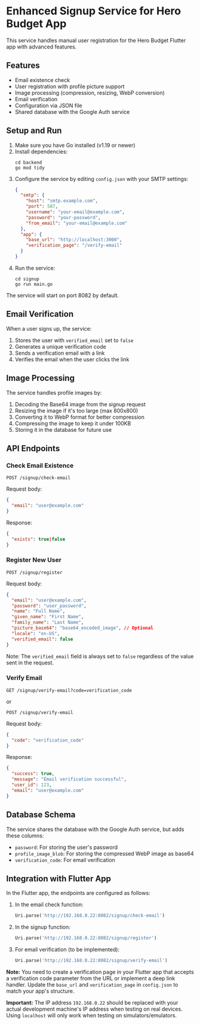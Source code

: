 # Enhanced Signup Service for Hero Budget App

This service handles manual user registration for the Hero Budget Flutter app with advanced features.

## Features

- Email existence check
- User registration with profile picture support
- Image processing (compression, resizing, WebP conversion)
- Email verification
- Configuration via JSON file
- Shared database with the Google Auth service

## Setup and Run

1. Make sure you have Go installed (v1.19 or newer)
2. Install dependencies:
   ```
   cd backend
   go mod tidy
   ```
3. Configure the service by editing `config.json` with your SMTP settings:
   ```json
   {
     "smtp": {
       "host": "smtp.example.com",
       "port": 587,
       "username": "your-email@example.com",
       "password": "your-password",
       "from_email": "your-email@example.com"
     },
     "app": {
       "base_url": "http://localhost:3000",
       "verification_page": "/verify-email"
     }
   }
   ```
4. Run the service:
   ```
   cd signup
   go run main.go
   ```

The service will start on port 8082 by default.

## Email Verification

When a user signs up, the service:
1. Stores the user with `verified_email` set to `false`
2. Generates a unique verification code
3. Sends a verification email with a link
4. Verifies the email when the user clicks the link

## Image Processing

The service handles profile images by:
1. Decoding the Base64 image from the signup request
2. Resizing the image if it's too large (max 800x800)
3. Converting it to WebP format for better compression
4. Compressing the image to keep it under 100KB
5. Storing it in the database for future use

## API Endpoints

### Check Email Existence

```
POST /signup/check-email
```

Request body:
```json
{
  "email": "user@example.com"
}
```

Response:
```json
{
  "exists": true|false
}
```

### Register New User

```
POST /signup/register
```

Request body:
```json
{
  "email": "user@example.com",
  "password": "user_password",
  "name": "Full Name",
  "given_name": "First Name",
  "family_name": "Last Name",
  "picture_base64": "base64_encoded_image", // Optional
  "locale": "en-US",
  "verified_email": false
}
```

Note: The `verified_email` field is always set to `false` regardless of the value sent in the request.

### Verify Email

```
GET /signup/verify-email?code=verification_code
```

or

```
POST /signup/verify-email
```

Request body:
```json
{
  "code": "verification_code"
}
```

Response:
```json
{
  "success": true,
  "message": "Email verification successful",
  "user_id": 123,
  "email": "user@example.com"
}
```

## Database Schema

The service shares the database with the Google Auth service, but adds these columns:
- `password`: For storing the user's password
- `profile_image_blob`: For storing the compressed WebP image as base64
- `verification_code`: For email verification

## Integration with Flutter App

In the Flutter app, the endpoints are configured as follows:

1. In the email check function:
   ```dart
   Uri.parse('http://192.168.0.22:8082/signup/check-email')
   ```

2. In the signup function:
   ```dart
   Uri.parse('http://192.168.0.22:8082/signup/register')
   ```

3. For email verification (to be implemented):
   ```dart
   Uri.parse('http://192.168.0.22:8082/signup/verify-email')
   ```

**Note:** You need to create a verification page in your Flutter app that accepts a verification code parameter from the URL or implement a deep link handler. Update the `base_url` and `verification_page` in `config.json` to match your app's structure.

**Important:** The IP address `192.168.0.22` should be replaced with your actual development machine's IP address when testing on real devices. Using `localhost` will only work when testing on simulators/emulators. 